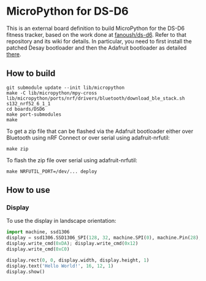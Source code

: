 # MicroPython for DS-D6

This is an external board definition to build MicroPython for the DS-D6 fitness tracker, based on the work done at [fanoush/ds-d6](https://github.com/fanoush/ds-d6).
Refer to that repository and its wiki for details.
In particular, you need to first install the patched Desay bootloader and then the Adafruit bootloader as detailed [there](https://github.com/fanoush/ds-d6/tree/master/micropython).

## How to build

```
git submodule update --init lib/micropython
make -C lib/micropython/mpy-cross
lib/micropython/ports/nrf/drivers/bluetooth/download_ble_stack.sh s132_nrf52_6_1_1
cd boards/DSD6
make port-submodules
make
```

To get a zip file that can be flashed via the Adafruit bootloader either over Bluetooth using nRF Connect or over serial using adafruit-nrfutil:
```
make zip
```

To flash the zip file over serial using adafruit-nrfutil:
```
make NRFUTIL_PORT=/dev/... deploy
```

## How to use

### Display

To use the display in landscape orientation:

```python
import machine, ssd1306
display = ssd1306.SSD1306_SPI(128, 32, machine.SPI(0), machine.Pin(28), machine.Pin(4), machine.Pin(29))
display.write_cmd(0xDA); display.write_cmd(0x12)
display.write_cmd(0xC0)

display.rect(0, 0, display.width, display.height, 1)
display.text('Hello World!', 16, 12, 1)
display.show()
```
